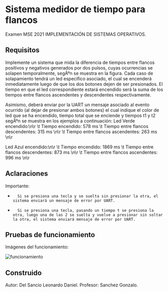 # Sistema medidor de tiempo para flancos

Examen MSE 2021
IMPLEMENTACIÓN DE SISTEMAS OPERATIVOS. 

## Requisitos 

Implemente un sistema que mida la diferencia de tiempos entre flancos positivos y negativos
generados por dos pulsos, cuyas ocurrencias se solapen temporalmente, segÃºn se muestra en la
figura. Cada caso de solapamiento tendrá un led específico asociado, el cual se encenderá
inmediatamente luego de que los dos botones dejen de ser presionados. El tiempo en que el led
correspondiente estará encendido será la suma de los tiempos entre flancos ascendentes y
descendentes respectivamente.

Asimismo, deberá enviar por la UART un mensaje asociado al evento ocurrido (al dejar de
presionar ambos botones) el cual indique el color de led que se ha encendido, tiempo total que
se enciende y tiempos t1 y t2 segÃºn se muestra en los ejemplos a continuación:
Led Verde encendido:\n\r
\t Tiempo encendido: 578 ms
\t Tiempo entre flancos descendentes: 315 ms \n\r
\t Tiempo entre flancos ascendentes: 263 ms \n\r

Led Azul encendido:\n\r
\t Tiempo encendido: 1869 ms
\t Tiempo entre flancos descendentes: 873 ms \n\r
\t Tiempo entre flancos ascendentes: 996 ms \n\r

## Aclaraciones 

Importante:

 *  	 Si se presiona una tecla y se suelta sin presionar la otra, el sistema enviará un mensaje de error por UART.
 *  	 Si se presiona una tecla, pasando un tiempo t se presiona la otra, luego una de las 2 se suelta y vuelve a presionar sin soltar la otra, el sistema enviará mensaje de error por UART.

 
## Pruebas de funcionamiento

Imágenes del funcionamiento:


![funcionamiento](https://user-images.githubusercontent.com/59117988/129645980-e02eec4b-4a3a-4ad5-b3f8-5941bbe9ccd5.JPG)

## Construido

Autor: Del Sancio Leonardo Daniel.
Profesor: Sanchez Gonzalo.

